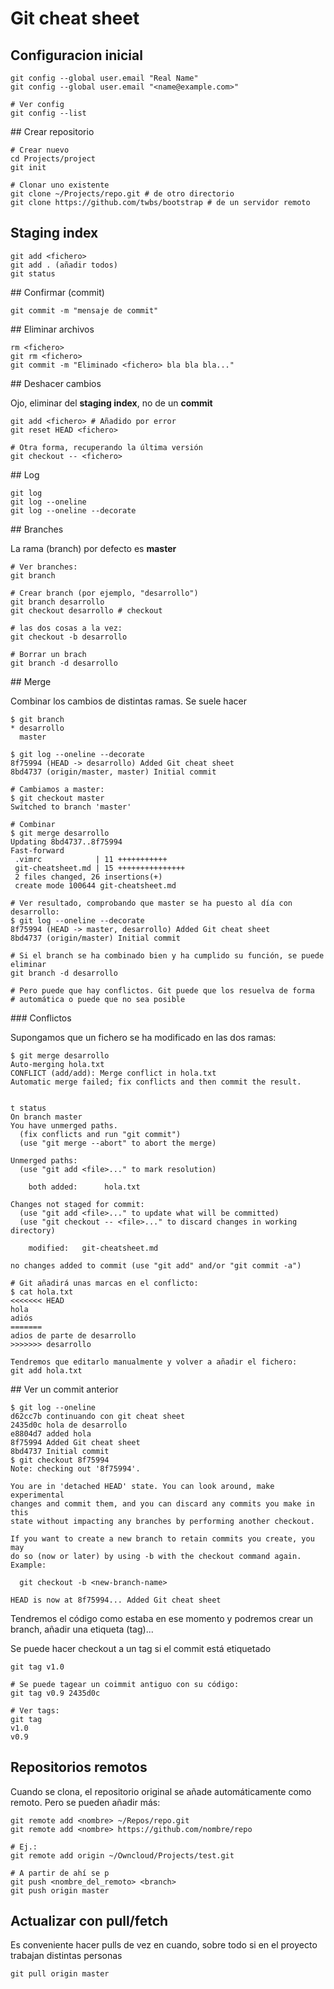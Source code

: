 # Git cheat sheet

## Configuracion inicial

```
git config --global user.email "Real Name"
git config --global user.email "<name@example.com>"

# Ver config
git config --list
```

## Crear repositorio

```
# Crear nuevo
cd Projects/project
git init

# Clonar uno existente
git clone ~/Projects/repo.git # de otro directorio
git clone https://github.com/twbs/bootstrap # de un servidor remoto
```

## Staging index
```
git add <fichero>
git add . (añadir todos)
git status
```

## Confirmar (commit)

```
git commit -m "mensaje de commit"
```

## Eliminar archivos

```
rm <fichero>
git rm <fichero>
git commit -m "Eliminado <fichero> bla bla bla..."
```

## Deshacer cambios

Ojo, eliminar del **staging index**, no de un **commit**

```
git add <fichero> # Añadido por error
git reset HEAD <fichero>

# Otra forma, recuperando la última versión
git checkout -- <fichero>
```

## Log

```
git log
git log --oneline
git log --oneline --decorate
```

## Branches

La rama (branch) por defecto es **master**

```
# Ver branches:
git branch

# Crear branch (por ejemplo, "desarrollo")
git branch desarrollo
git checkout desarrollo # checkout

# las dos cosas a la vez:
git checkout -b desarrollo

# Borrar un brach
git branch -d desarrollo
```

## Merge

Combinar los cambios de distintas ramas. Se suele hacer 

```
$ git branch
* desarrollo
  master

$ git log --oneline --decorate
8f75994 (HEAD -> desarrollo) Added Git cheat sheet
8bd4737 (origin/master, master) Initial commit

# Cambiamos a master:
$ git checkout master
Switched to branch 'master'

# Combinar
$ git merge desarrollo
Updating 8bd4737..8f75994
Fast-forward
 .vimrc            | 11 +++++++++++
 git-cheatsheet.md | 15 +++++++++++++++
 2 files changed, 26 insertions(+)
 create mode 100644 git-cheatsheet.md

# Ver resultado, comprobando que master se ha puesto al día con desarrollo:
$ git log --oneline --decorate
8f75994 (HEAD -> master, desarrollo) Added Git cheat sheet
8bd4737 (origin/master) Initial commit

# Si el branch se ha combinado bien y ha cumplido su función, se puede eliminar
git branch -d desarrollo

# Pero puede que hay conflictos. Git puede que los resuelva de forma
# automática o puede que no sea posible
```

### Conflictos

Supongamos que un fichero se ha modificado en las dos ramas:

```
$ git merge desarrollo
Auto-merging hola.txt
CONFLICT (add/add): Merge conflict in hola.txt
Automatic merge failed; fix conflicts and then commit the result.


t status
On branch master
You have unmerged paths.
  (fix conflicts and run "git commit")
  (use "git merge --abort" to abort the merge)

Unmerged paths:
  (use "git add <file>..." to mark resolution)

	both added:      hola.txt

Changes not staged for commit:
  (use "git add <file>..." to update what will be committed)
  (use "git checkout -- <file>..." to discard changes in working directory)

	modified:   git-cheatsheet.md

no changes added to commit (use "git add" and/or "git commit -a")

# Git añadirá unas marcas en el conflicto:
$ cat hola.txt 
<<<<<<< HEAD
hola
adiós
=======
adios de parte de desarrollo
>>>>>>> desarrollo

Tendremos que editarlo manualmente y volver a añadir el fichero:
git add hola.txt
```

## Ver un commit anterior

```
$ git log --oneline
d62cc7b continuando con git cheat sheet
2435d0c hola de desarrollo
e8804d7 added hola
8f75994 Added Git cheat sheet
8bd4737 Initial commit
$ git checkout 8f75994
Note: checking out '8f75994'.

You are in 'detached HEAD' state. You can look around, make experimental
changes and commit them, and you can discard any commits you make in this
state without impacting any branches by performing another checkout.

If you want to create a new branch to retain commits you create, you may
do so (now or later) by using -b with the checkout command again. Example:

  git checkout -b <new-branch-name>

HEAD is now at 8f75994... Added Git cheat sheet
```

Tendremos el código como estaba en ese momento y podremos crear un branch,
añadir una etiqueta (tag)...

Se puede hacer checkout a un tag si el commit está etiquetado

```
git tag v1.0

# Se puede tagear un coimmit antiguo con su código:
git tag v0.9 2435d0c

# Ver tags:
git tag
v1.0
v0.9
```

## Repositorios remotos

Cuando se clona, el repositorio original se añade automáticamente como remoto.
Pero se pueden añadir más:

```
git remote add <nombre> ~/Repos/repo.git
git remote add <nombre> https://github.com/nombre/repo

# Ej.:
git remote add origin ~/Owncloud/Projects/test.git

# A partir de ahí se p
git push <nombre_del_remoto> <branch>
git push origin master
```

## Actualizar con pull/fetch

Es conveniente hacer pulls de vez en cuando, sobre todo si en el proyecto
trabajan distintas personas

```
git pull origin master
```

